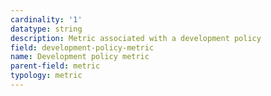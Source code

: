 ```yaml
---
cardinality: '1'
datatype: string
description: Metric associated with a development policy
field: development-policy-metric
name: Development policy metric
parent-field: metric
typology: metric
---
```

